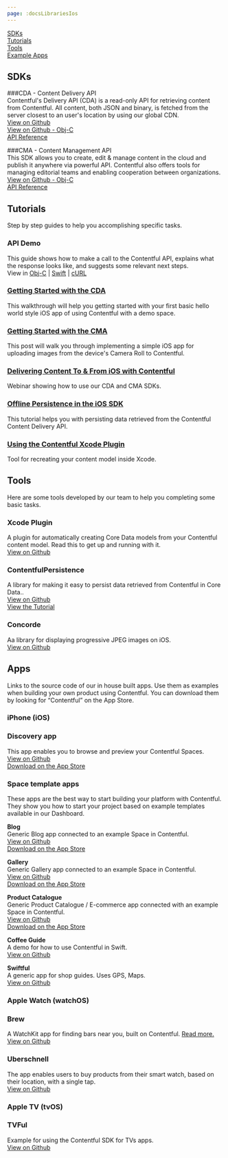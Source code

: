 ```yaml
---
page: :docsLibrariesIos
---
```


[SDKs](#sdks)<br>
[Tutorials](#tutorials)<br>
[Tools](#tools)<br>
[Example Apps](#apps)

## SDKs

###CDA - Content Delivery API<br>
Contentful's Delivery API (CDA) is a read-only API for retrieving content from Contentful. All content, both JSON and binary, is fetched from the server closest to an user's location by using our global CDN.<br>
[View on Github](https://github.com/contentful/contentful.php)<br>
[View on Github - Obj-C](https://github.com/contentful/contentful.objc)<br>
[API Reference](http://cocoadocs.org/docsets/ContentfulDeliveryAPI/1.9.3/)

###CMA - Content Management API<br>
This SDK allows you to create, edit & manage content in the cloud and publish it anywhere via powerful API. Contentful also offers tools for managing editorial teams and enabling cooperation between organizations.<br>
[View on Github - Obj-C](https://github.com/contentful/contentful-management.objc)<br>
[API Reference](http://cocoadocs.org/docsets/ContentfulManagementAPI/0.6.0/)

## Tutorials
Step by step guides to help you accomplishing specific tasks.

### API Demo
This guide shows how to make a call to the Contentful API, explains what the response looks like, and suggests some relevant next steps.<br>
View in [Obj-C](https://www.contentful.com/developers/docs/tutorials/ios/using-delivery-api-on-ios/) |
[Swift](https://www.contentful.com/developers/api-demo/swift/) | 
[cURL](https://www.contentful.com/developers/api-demo/curl/)

### [Getting Started with the CDA](https://www.contentful.com/developers/docs/tutorials/ios/using-delivery-api-on-ios/)
This walkthrough will help you getting started with your first basic hello world style iOS app of using Contentful with a demo space.

### [Getting Started with the CMA](https://www.contentful.com/developers/docs/tutorials/ios/using-management-api-on-ios/)
This post will walk you through implementing a simple iOS app for uploading images from the device's Camera Roll to Contentful.

### [Delivering Content To & From iOS with Contentful](https://www.contentful.com/blog/2014/09/18/webinar-delivering-content-to-from-ios-with-contentful/)
Webinar showing how to use our CDA and CMA SDKs.

### [Offline Persistence in the iOS SDK](https://www.contentful.com/developers/docs/tutorials/ios/offline-persistence-in-ios-sdk/)
This tutorial helps you with persisting data retrieved from the Contentful Content Delivery API.

### [Using the Contentful Xcode Plugin](https://www.contentful.com/developers/docs/tutorials/ios/using-contentful-xcode-plugin/)
Tool for recreating your content model inside Xcode.

## Tools
Here are some tools developed by our team to help you completing some basic tasks.

### Xcode Plugin
A plugin for automatically creating Core Data models from your Contentful content model. Read this to get up and running with it.<br>
[View on Github](https://github.com/contentful/ContentfulXcodePlugin)

### ContentfulPersistence
A library for making it easy to persist data retrieved from Contentful in Core Data..<br>
[View on Github](https://github.com/contentful/contentful-persistence.objc)<br>
[View the Tutorial](https://www.contentful.com/developers/docs/tutorials/ios/offline-persistence-in-ios-sdk/)

### Concorde
Aa library for displaying progressive JPEG images on iOS.<br>
[View on Github](https://github.com/contentful-labs/Concorde)<br>

## Apps
Links to the source code of our in house built apps. Use them as examples when building your own product using Contentful.
You can download them by looking for “Contentful” on the App Store.

### iPhone (iOS)

### Discovery app
This app enables you to browse and preview your Contentful Spaces.<br>
[View on Github](https://github.com/contentful/discovery-app)<br>
[Download on the App Store](https://itunes.apple.com/us/app/contentful-discovery-cms-for/id892840015)

### Space template apps
These apps are the best way to start building your platform with Contentful. They show you how to start your project based on example templates available in our Dashboard.

**Blog**<br>
Generic Blog app connected to an example Space in Contentful.<br>
[View on Github](https://github.com/contentful/blog-app-ios)<br>
[Download on the App Store](https://itunes.apple.com/us/app/contentful-blog-showcase/id962456216)

**Gallery**<br>
Generic Gallery app connected to an example Space in Contentful.<br>
[View on Github](https://github.com/contentful/gallery-app-ios)<br>
[Download on the App Store](https://itunes.apple.com/us/app/contentful-gallery-showcase/id975142754)

**Product Catalogue**<br>
Generic Product Catalogue / E-commerce app connected with an example Space in Contentful.<br>
[View on Github](https://github.com/contentful/product-catalogue-ios)<br>
[Download on the App Store](https://itunes.apple.com/us/app/contentful-product-catalogue/id963680410)

**Coffee Guide**<br>
A demo for how to use Contentful in Swift.<br>
[View on Github](https://github.com/contentful-labs/Swiftful)<br>

**Swiftful**<br>
A generic app for shop guides. Uses GPS, Maps.<br>
[View on Github](https://github.com/contentful/guide-app-ios)<br>

### Apple Watch (watchOS)

### Brew
A WatchKit app for finding bars near you, built on Contentful. [Read more.](https://www.contentful.com/blog/2015/05/28/brew-app-for-apple-watch/)<br>
[View on Github](https://github.com/contentful-labs/ContentfulWatchKitExample)

### Uberschnell
The app enables users to buy products from their smart watch, based on their location, with a single tap.<br>
[View on Github](https://www.contentful.com/blog/2015/09/07/uberschnell/)

### Apple TV (tvOS)

### TVFul
Example for using the Contentful SDK for TVs apps.<br>
[View on Github](https://github.com/contentful/tvful)

